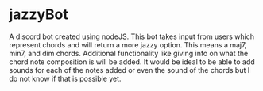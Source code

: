 # jazzyBot
A discord bot created using nodeJS.
This bot takes input from users which represent chords and will return a more jazzy option.
This means a maj7, min7, and dim chords.
Additional functionality like giving info on what the chord note composition is will be added.
It would be ideal to be able to add sounds for each of the notes added or even the sound of the chords but I do not know if that is possible yet.
